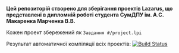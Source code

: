 **Цей репозиторій створено для зберігання проектів Lazarus, що представлені в дипломній роботі студента СумДПУ ім. А.С. Макаренка Марченка В.В.**

Кожен проект збережений як `Завдання #/project.lpi`

Результат автоматичної компіляції всіх проектів:
[![Build Status](https://img.shields.io/travis/KaMeHb-UA/Diploma-18.svg?style=flat-square)](https://travis-ci.org/KaMeHb-UA/Diploma-18)